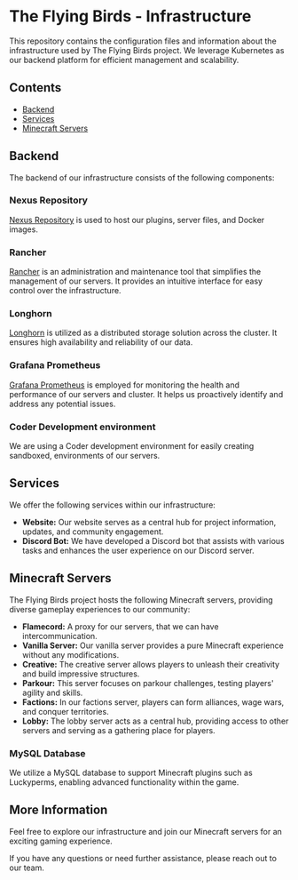 # The Flying Birds - Infrastructure

This repository contains the configuration files and information about the infrastructure used by The Flying Birds project. We leverage Kubernetes as our backend platform for efficient management and scalability.

## Contents

- [Backend](#backend)
- [Services](#services)
- [Minecraft Servers](#minecraft-servers)

## Backend

The backend of our infrastructure consists of the following components:

### Nexus Repository
[Nexus Repository](https://www.sonatype.com/nexus-repository-oss) is used to host our plugins, server files, and Docker images.

### Rancher
[Rancher](https://rancher.com/) is an administration and maintenance tool that simplifies the management of our servers. It provides an intuitive interface for easy control over the infrastructure.

### Longhorn
[Longhorn](https://longhorn.io/) is utilized as a distributed storage solution across the cluster. It ensures high availability and reliability of our data.

### Grafana Prometheus
[Grafana Prometheus](https://grafana.com/oss/prometheus/) is employed for monitoring the health and performance of our servers and cluster. It helps us proactively identify and address any potential issues.

### Coder Development environment
We are using a Coder development environment for easily creating sandboxed, environments of our servers.

## Services

We offer the following services within our infrastructure:

- **Website:** Our website serves as a central hub for project information, updates, and community engagement.
- **Discord Bot:** We have developed a Discord bot that assists with various tasks and enhances the user experience on our Discord server.

## Minecraft Servers

The Flying Birds project hosts the following Minecraft servers, providing diverse gameplay experiences to our community:

- **Flamecord:** A proxy for our servers, that we can have intercommunication.
- **Vanilla Server:** Our vanilla server provides a pure Minecraft experience without any modifications.
- **Creative:** The creative server allows players to unleash their creativity and build impressive structures.
- **Parkour:** This server focuses on parkour challenges, testing players' agility and skills.
- **Factions:** In our factions server, players can form alliances, wage wars, and conquer territories.
- **Lobby:** The lobby server acts as a central hub, providing access to other servers and serving as a gathering place for players.

### MySQL Database
We utilize a MySQL database to support Minecraft plugins such as Luckyperms, enabling advanced functionality within the game.


## More Information
Feel free to explore our infrastructure and join our Minecraft servers for an exciting gaming experience.

If you have any questions or need further assistance, please reach out to our team.
